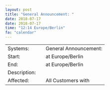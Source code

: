 ```yaml
---
layout: post
title: "General Announcement: "
date: 2018-07-17
date: 2018-07-17
time: "12:14 Europe/Berlin"
fa: "calendar"
---
```


|                   |   |                                                                      |
|-------------------|---|----------------------------------------------------------------------|
| Systems:          |   | General Announcement: |
| Start:            |   |  at  Europe/Berlin |
| End:              |   |  at  Europe/Berlin |
| Description:      |   |  |
| Affected:         |   | All Customers with  |